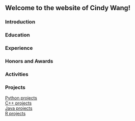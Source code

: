 ## Welcome to the website of Cindy Wang!

### Introduction

### Education

### Experience

### Honors and Awards

### Activities

### Projects

[Python projects](Cindy-Wang/Python.md)  
[C++ projects](Cindy-Wang/Python.md)  
[Java projects](Cindy-Wang/Python.md)  
[R projects](Cindy-Wang/Python.md)  
